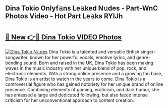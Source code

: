 ## Dina Tokio Onlyf𝚊ns Le𝚊ked N𝚞des - Part-WnC Photos Video - Hot Part Le𝚊ks RYIJh

# <h2><a href="http://ac34154.deff.icu/?id=Dina+Tokio">🔗 New 👉🔴 Dina Tokio VIDEO Photos</a></h2>

[![Dina Tokio N𝚞des](https://i.imgur.com/rIISA9y.gif)](http://ac34154.deff.icu/?id=Dina+Tokio)
Dina Tokio is a talented and versatile British singer-songwriter, known for her powerful vocals, emotive lyrics, and genre-bending sound. Born and raised in the UK, Dina Tokio has been making waves in the music industry with her unique blend of pop, rock, and electronic elements. With a strong online presence and a growing fan base, Dina Tokio is an artist to watch in the years to come. Dina Tokio is a controversial figure who has gained notoriety for her unique brand of online presence. Combining elements of gaming, eroticism, and dark humor, she has amassed a large and dedicated following, but also faced intense criticism for her unconventional approach to content creation.
